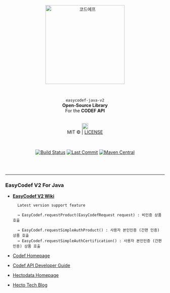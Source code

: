 <br>
<br>
<p align="center">
  <a title="코드에프" href="https://codef.io/">
    <picture>
      <source media="(prefers-color-scheme: dark)" srcset="https://github.com/user-attachments/assets/d83f0450-d84e-4594-8fc0-ed08a1d05390">
      <img alt="코드에프" src="https://github.com/user-attachments/assets/d83f0450-d84e-4594-8fc0-ed08a1d05390" width="250">
    </picture>
  </a>
</p>

<br>

<p align="center">
  <span><code>easycodef-java-v2</code><br><b>Open-Source Library</b><br>For the <b>CODEF API</b></span>
<p align="center">
<br>
<img alt="헥토데이터" src="https://github.com/user-attachments/assets/ac6b7a7d-33f1-4b1e-9fbb-8231d56e7f33" height="20"><br>
<span>MIT © | <a href="https://github.com/codef-io/easycodef-java-v2/blob/master/LICENSE" target="_blank">LICENSE</a></span>
</p>

<br>

<p align="center">
  <a href="https://github.com/codef-io/easycodef-java-v2/actions?query=branch%3Amaster"><img align="center" src="https://img.shields.io/github/actions/workflow/status/codef-io/easycodef-java-v2/publish.yml?style=for-the-badge&logo=gradle&color=02303A" alt="Build Status"/></a>
  <a href="https://github.com/codef-io/easycodef-java-v2"><img align="center"  src="https://img.shields.io/github/last-commit/codef-io/easycodef-java-v2/master?style=for-the-badge&label=LAST%20BUILD&logo=Github&color=181717" alt="Last Commit"/></a>
  <a href="https://central.sonatype.com/artifact/io.codef.api/easycodef-java-v2"><img align="center"  src="https://img.shields.io/maven-central/v/io.codef.api/easycodef-java-v2.svg?style=for-the-badge&label=Maven%20Central&logo=apache-maven&color=C71A36" alt="Maven Central"/></a>
</p>

<br><br>

---

### EasyCodef V2 For Java

- **[EasyCodef V2 Wiki](https://github.com/codef-io/easycodef-java-v2/wiki)**

        Latest version support feature

        → EasyCodef.requestProduct(EasyCodefRequest request) : 비인증 상품 호출

        → EasyCodef.requestSimpleAuthProduct() : 사용자 본인인증 (간편 인증) 상품 호출
        → EasyCodef.requestSimpleAuthCertification() : 사용자 본인인증 (간편 인증) 상품 호출


- [Codef Homepage](https://codef.io/)
- [Codef API Developer Guide](https://developer.codef.io/)
- [Hectodata Homepage](https://hectodata.co.kr/)
- [Hecto Tech Blog](https://blog.hectodata.co.kr/)

<br>
<br>
